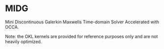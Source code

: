 MIDG
====

Mini Discontinuous Galerkin Maxwells Time-domain Solver Accelerated with OCCA.

Note: the OKL kernels are provided for reference purposes only and are not heavily optimized. 

